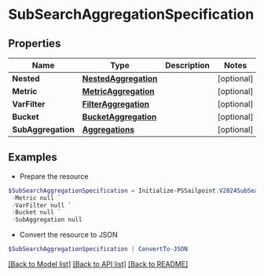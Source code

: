 # SubSearchAggregationSpecification
## Properties

Name | Type | Description | Notes
------------ | ------------- | ------------- | -------------
**Nested** | [**NestedAggregation**](NestedAggregation.md) |  | [optional] 
**Metric** | [**MetricAggregation**](MetricAggregation.md) |  | [optional] 
**VarFilter** | [**FilterAggregation**](FilterAggregation.md) |  | [optional] 
**Bucket** | [**BucketAggregation**](BucketAggregation.md) |  | [optional] 
**SubAggregation** | [**Aggregations**](Aggregations.md) |  | [optional] 

## Examples

- Prepare the resource
```powershell
$SubSearchAggregationSpecification = Initialize-PSSailpoint.V2024SubSearchAggregationSpecification  -Nested null `
 -Metric null `
 -VarFilter null `
 -Bucket null `
 -SubAggregation null
```

- Convert the resource to JSON
```powershell
$SubSearchAggregationSpecification | ConvertTo-JSON
```

[[Back to Model list]](../README.md#documentation-for-models) [[Back to API list]](../README.md#documentation-for-api-endpoints) [[Back to README]](../README.md)

